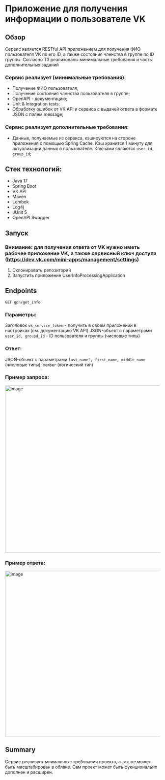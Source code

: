 # Приложение для получения информации о пользователе VK

## Обзор

Сервис является RESTful API приложением для получения ФИО пользователя VK по его ID, а также состояния членства в группе по ID группы. Согласно ТЗ реализованы минимальные требования и часть дополнительных заданий

### Сервис реализует (минимальные требования):
- Получение ФИО пользователя;
- Получение состояния членства пользователя в группе;
- OpenAPI - документацию;
- Unit & Integration tests;
- Обработку ошибок от VK API и сервиса с выдачей ответа в формате JSON с полем message;
### Сервис реализует дополнительные требования:
- Данные, получаемые из сервиса, кэшируются на стороне приложения с помощью Spring Cache. Кэш хранится 1 минуту для актуализации данных о пользователе. Ключами являются `user_id, group_id`;

## Стек технологий:
- Java 17
- Spring Boot
- VK API
- Maven
- Lombok
- Log4j
- JUnit 5
- OpenAPI Swagger

## Запуск
### Внимание: для получения ответа от VK нужно иметь рабочее приложение VK, а также сервисный ключ доступа (https://dev.vk.com/mini-apps/management/settings)
1. Склонировать репозиторий
2. Запустить приложение UserInfoProcessingApplication

## Endpoints
`GET gpn/get_info`
### Параметры:
Заголовок `vk_service_token` - получить в своем приложении в настройках (см. документацию VK API)
JSON-объект с параметрами `user_id, groupd_id` - ID пользователя и группы (числовые типы)
### Ответ:
JSON-объект с параметрами `last_name", first_name, middle_name` (числовые типы); `member` (логический тип)
### Пример запроса:
<img width="543" alt="image" src="https://user-images.githubusercontent.com/90566014/201539410-62a1e0c0-c08c-4850-b978-ae5f994627fe.png">

### Пример ответа:
<img width="539" alt="image" src="https://user-images.githubusercontent.com/90566014/201539421-fd35a813-e850-48ac-8c69-dc3aa9028c33.png">

## Summary
Сервис реализует мнимальные требования проекта, а так же может быть масштабирован в облаке. Сам проект может быть фукнционально дополнен и расширен.

